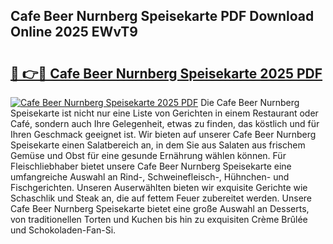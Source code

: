 ## Cafe Beer Nurnberg Speisekarte PDF Download Online 2025 EWvT9

# <h2><a href="http://gc70zpp.nevu.top/?p=Cafe+Beer+Nurnberg+Speisekarte">🔗 👉🔴 Cafe Beer Nurnberg Speisekarte 2025 PDF</a></h2>

[![Cafe Beer Nurnberg Speisekarte 2025 PDF](https://i.imgur.com/dBaPXMq.png)](http://gc70zpp.nevu.top/?p=Cafe+Beer+Nurnberg+Speisekarte)
Die Cafe Beer Nurnberg Speisekarte ist nicht nur eine Liste von Gerichten in einem Restaurant oder Café, sondern auch Ihre Gelegenheit, etwas zu finden, das köstlich und für Ihren Geschmack geeignet ist. Wir bieten auf unserer Cafe Beer Nurnberg Speisekarte einen Salatbereich an, in dem Sie aus Salaten aus frischem Gemüse und Obst für eine gesunde Ernährung wählen können. Für Fleischliebhaber bietet unsere Cafe Beer Nurnberg Speisekarte eine umfangreiche Auswahl an Rind-, Schweinefleisch-, Hühnchen- und Fischgerichten. Unseren Auserwählten bieten wir exquisite Gerichte wie Schaschlik und Steak an, die auf fettem Feuer zubereitet werden. Unsere Cafe Beer Nurnberg Speisekarte bietet eine große Auswahl an Desserts, von traditionellen Torten und Kuchen bis hin zu exquisiten Crème Brûlée und Schokoladen-Fan-Si.
